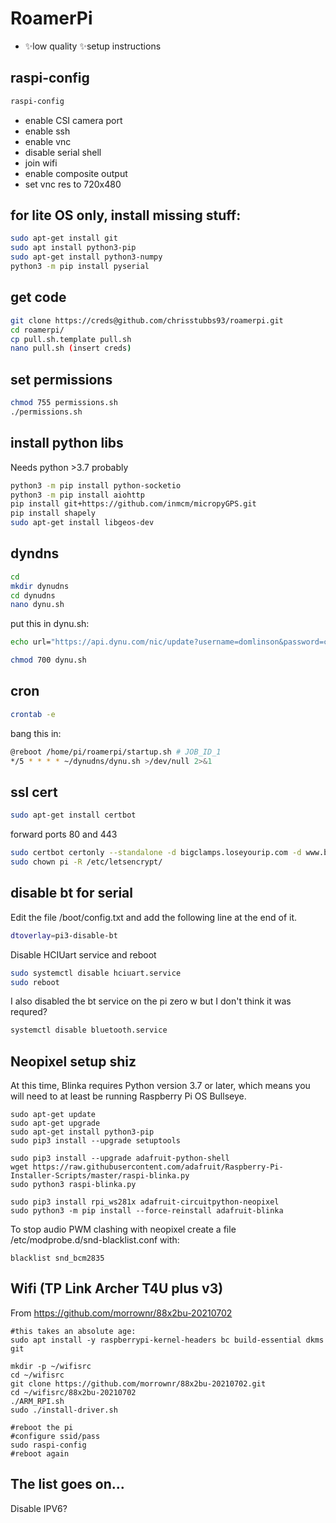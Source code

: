 # RoamerPi

- ✨low quality ✨setup instructions


## raspi-config

```sh
raspi-config
```

- enable CSI camera port
- enable ssh
- enable vnc
- disable serial shell
- join wifi
- enable composite output
- set vnc res to 720x480

## for lite OS only, install missing stuff:
```sh
sudo apt-get install git
sudo apt install python3-pip
sudo apt-get install python3-numpy
python3 -m pip install pyserial
```

## get code
```sh
git clone https://creds@github.com/chrisstubbs93/roamerpi.git
cd roamerpi/
cp pull.sh.template pull.sh
nano pull.sh (insert creds)
```

## set permissions
```sh
chmod 755 permissions.sh
./permissions.sh
```


## install python libs
Needs python >3.7 probably
```sh
python3 -m pip install python-socketio
python3 -m pip install aiohttp
pip install git+https://github.com/inmcm/micropyGPS.git
pip install shapely
sudo apt-get install libgeos-dev
```

## dyndns

```sh
cd
mkdir dynudns
cd dynudns
nano dynu.sh
```
put this in dynu.sh:
```sh
echo url="https://api.dynu.com/nic/update?username=domlinson&password=creds" | curl -k -o ~/dynudns/dynu.log -K -
```

```sh
chmod 700 dynu.sh
```

## cron
```sh
crontab -e
```
bang this in:
```sh
@reboot /home/pi/roamerpi/startup.sh # JOB_ID_1
*/5 * * * * ~/dynudns/dynu.sh >/dev/null 2>&1
```



## ssl cert
```sh
sudo apt-get install certbot
```
forward ports 80 and 443
```sh
sudo certbot certonly --standalone -d bigclamps.loseyourip.com -d www.bigclamps.loseyourip.com
sudo chown pi -R /etc/letsencrypt/
```


## disable bt for serial
Edit the file /boot/config.txt and add the following line at the end of it.
```sh
dtoverlay=pi3-disable-bt
```
Disable HCIUart service and reboot
```sh
sudo systemctl disable hciuart.service
sudo reboot
```
I also disabled the bt service on the pi zero w but I don't think it was requred?
```sh
systemctl disable bluetooth.service
```

## Neopixel setup shiz
At this time, Blinka requires Python version 3.7 or later, which means you will need to at least be running Raspberry Pi OS Bullseye.
```
sudo apt-get update
sudo apt-get upgrade
sudo apt-get install python3-pip
sudo pip3 install --upgrade setuptools

sudo pip3 install --upgrade adafruit-python-shell
wget https://raw.githubusercontent.com/adafruit/Raspberry-Pi-Installer-Scripts/master/raspi-blinka.py
sudo python3 raspi-blinka.py

sudo pip3 install rpi_ws281x adafruit-circuitpython-neopixel
sudo python3 -m pip install --force-reinstall adafruit-blinka
```
To stop audio PWM clashing with neopixel create a file /etc/modprobe.d/snd-blacklist.conf with:
```
blacklist snd_bcm2835
```

## Wifi (TP Link Archer T4U plus v3)
From https://github.com/morrownr/88x2bu-20210702
```
#this takes an absolute age:
sudo apt install -y raspberrypi-kernel-headers bc build-essential dkms git

mkdir -p ~/wifisrc
cd ~/wifisrc
git clone https://github.com/morrownr/88x2bu-20210702.git
cd ~/wifisrc/88x2bu-20210702
./ARM_RPI.sh
sudo ./install-driver.sh

#reboot the pi
#configure ssid/pass
sudo raspi-config
#reboot again
```


## The list goes on...
Disable IPV6?
